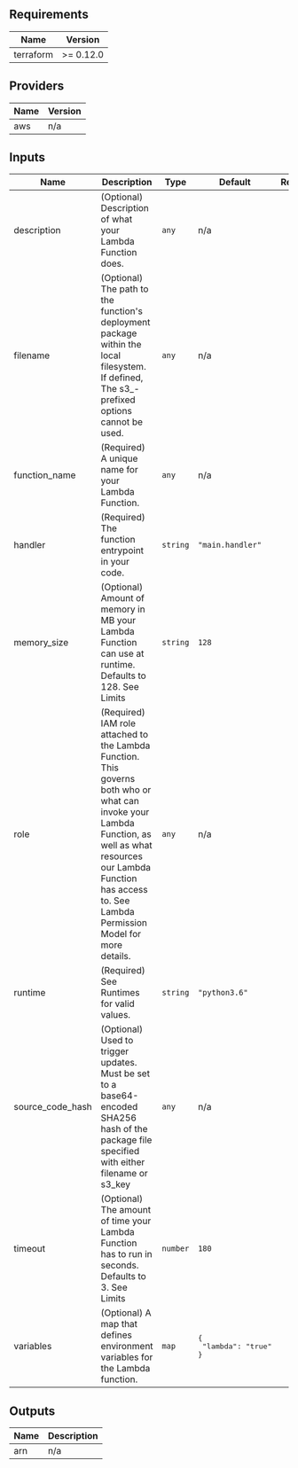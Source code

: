 ## Requirements

| Name | Version |
|------|---------|
| terraform | >= 0.12.0 |

## Providers

| Name | Version |
|------|---------|
| aws | n/a |

## Inputs

| Name | Description | Type | Default | Required |
|------|-------------|------|---------|:--------:|
| description | (Optional) Description of what your Lambda Function does. | `any` | n/a | yes |
| filename | (Optional) The path to the function's deployment package within the local filesystem. If defined, The s3\_-prefixed options cannot be used. | `any` | n/a | yes |
| function\_name | (Required) A unique name for your Lambda Function. | `any` | n/a | yes |
| handler | (Required) The function entrypoint in your code. | `string` | `"main.handler"` | no |
| memory\_size | (Optional) Amount of memory in MB your Lambda Function can use at runtime. Defaults to 128. See Limits | `string` | `128` | no |
| role | (Required) IAM role attached to the Lambda Function. This governs both who or what can invoke your Lambda Function, as well as what resources our Lambda Function has access to. See Lambda Permission Model for more details. | `any` | n/a | yes |
| runtime | (Required) See Runtimes for valid values. | `string` | `"python3.6"` | no |
| source\_code\_hash | (Optional) Used to trigger updates. Must be set to a base64-encoded SHA256 hash of the package file specified with either filename or s3\_key | `any` | n/a | yes |
| timeout | (Optional) The amount of time your Lambda Function has to run in seconds. Defaults to 3. See Limits | `number` | `180` | no |
| variables | (Optional) A map that defines environment variables for the Lambda function. | `map` | <pre>{<br>  "lambda": "true"<br>}</pre> | no |

## Outputs

| Name | Description |
|------|-------------|
| arn | n/a |